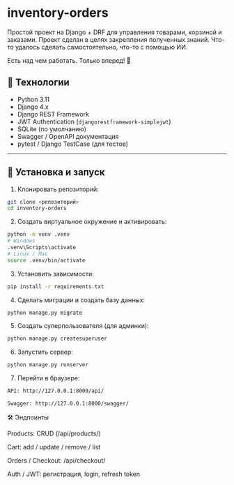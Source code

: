 # inventory-orders

Простой проект на Django + DRF для управления товарами, корзиной и заказами.
Проект сделан в целях закрепления полученных знаний. Что-то удалось сделать самостоятельно, что-то с помощью ИИ.

Есть над чем работать. Только вперед! 🚀

## 🔧 Технологии
- Python 3.11  
- Django 4.x  
- Django REST Framework  
- JWT Authentication (`djangorestframework-simplejwt`)  
- SQLite (по умолчанию)  
- Swagger / OpenAPI документация  
- pytest / Django TestCase (для тестов)  

---

## 🚀 Установка и запуск

1. Клонировать репозиторий:
```bash
git clone <репозиторий>
cd inventory-orders
```
2. Создать виртуальное окружение и активировать:
```bash
python -m venv .venv
# Windows
.venv\Scripts\activate
# Linux / Mac
source .venv/bin/activate
```

3. Установить зависимости:
```bash
pip install -r requirements.txt
```

4. Сделать миграции и создать базу данных:
```bash
python manage.py migrate
```

5. Создать суперпользователя (для админки):
```bash
python manage.py createsuperuser
```

6. Запустить сервер:
```bash
python manage.py runserver
```

7. Перейти в браузере:
```bash
API: http://127.0.0.1:8000/api/

Swagger: http://127.0.0.1:8000/swagger/
```
🛠️ Эндпоинты

Products: CRUD (/api/products/)

Cart: add / update / remove / list

Orders / Checkout: /api/checkout/

Auth / JWT: регистрация, login, refresh token